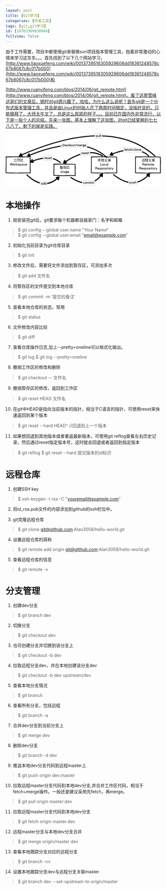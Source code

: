 ```yaml
---
layout: post
title: [Git学习]
categories: [开发工具]
tags: [git,git学习]
id: [18763369938944]
fullview: false
---
```

由于工作需要，项目中都使用git来替换svn项目版本管理工具，抱着非常激动的心情来学习这东东。。。首先找到了以下几个网站学习，[http://www.liaoxuefeng.com/wiki/0013739516305929606dd18361248578c67b8067c8c017b000](http://www.liaoxuefeng.com/wiki/0013739516305929606dd18361248578c67b8067c8c017b000)和

[http://www.ruanyifeng.com/blog/2014/06/git_remote.html](http://www.ruanyifeng.com/blog/2014/06/git_remote.html)。看了这廖雪峰这哥们的文章后，顿时对git感兴趣了，哈哈，为什么这么说呢？首先git是一个分布式版本管理工具，并且是由Linux的创始人花了两周时间搞定，没啥好说的，只能膜拜了，大师太牛叉了，总是这么屌屌的样子。。。目前已在国内外非常流行，以下是一些个人的总结。先来一张图，基本上理解了这张图，对git已经掌握的七七八八了，剩下的就是实践。

![图片1.png](/assets/resources/image/20170122/1485100264261032937.png "1485100264261032937.png")

# 本地操作

1. 刚安装完git后，git要求每个机器都自报家门：名字和邮箱
> $ git config --global user.name "Your Name"  
> $ git config --global user.email "email@example.com"

2. 初始化当前目录为git仓库目录
> $ git init

3. 修改文件后，需要将文件添加到暂存区，可添加多次
> $ git add 文件名

4. 将暂存区的文件提交到本地仓库
> $ git commit -m ‘提交的备注’

5. 查看本地仓库的状态，常用
> $ git status

6. 文件修改内容比较
> $ git diff

7. 查看仓库操作日志,加上--pretty=oneline可以格式化输出。
> $ git log $ git log --pretty=oneline

8. 撤销工作区的修改和删除
> $ git checkout -- 文件名

9. 撤销暂存区的修改，返回到工作区
> $ git reset HEAD 文件名

10. 在git中HEAD是指向当前版本的指针，相当于C语言的指针，可使用reset来快速返回到某个版本
> $ git reset --hard HEAD^ //回退到上一个版本

11. 如果想回退到其他版本或者重返最新版本，可使用git reflog查看左右历史记录，然后通过reset指定版本号，这时就会回退或者返回到指定版本
> $ git reflog $ git reset --hard 提交版本的id标识

# 远程仓库
1. 创建SSH key
> $ ssh-keygen -t rsa -C "youremail@example.com"

2. 将id_rsa.pub文件的内容添加到github的ssh栏位中。

3. git克隆远程仓库
> $ git clone git@github.com:Alan3058/hello-world.git

4. 设置远程仓库的简称
> $ git remote add origin git@github.com:Alan3058/hello-world.git

5. 查看远程仓库的信息
> $ git remote -v

# 分支管理

1. 创建dev分支
> $ git branch dev

2. 切换分支
> $ git checkout dev

3. 也可创建分支并切换到该分支上
> $ git checkout -b dev

4. 拉取远程分支dev，并在本地创建该分支dev
> $ git checkout -b dev upstream/dev

5. 查看本地分支情况
> $ git branch

6. 查看所有分支，包括远程
> $ git branch -a

7. 合并dev分支到当前分支上
> $ git merge dev

8. 删除dev分支
> $ git branch -d dev

9. 推送本地dev分支代码到远程master上
> $ git push origin dev:master

10. 拉取远程master分支代码到本地dev分支,并合并工作区代码，相当于fetch+merge操作。一般还是建议采用先fetch，再merge。
> $ git pull origin master:dev

11. 拉取远程master分支代码到本地dev分支
> $ git fetch origin master:dev

12. 远程master分支与本地dev分支合并
> $ git merge origin/master dev

13. 查看本地跟踪分支对应的远程分支
> $ git branch -vv

14. 设置本地跟踪分支dev与远程分支关联master
> $ git branch dev --set-upstream-to origin/master
